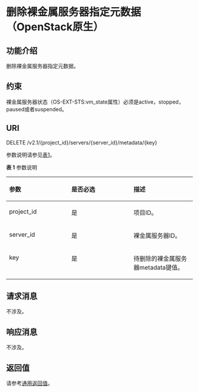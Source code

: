 # 删除裸金属服务器指定元数据（OpenStack原生）<a name="ZH-CN_TOPIC_0053158683"></a>

## 功能介绍<a name="section5520708185439"></a>

删除裸金属服务器指定元数据。

## 约束<a name="section5072450814374"></a>

裸金属服务器状态（OS-EXT-STS:vm\_state属性）必须是active，stopped，paused或者suspended。

## URI<a name="section65173692185439"></a>

DELETE /v2.1/\{project\_id\}/servers/\{server\_id\}/metadata/\{key\}

参数说明请参见[表1](#table12474435113619)。

**表 1**  参数说明

<a name="table12474435113619"></a>
<table><thead align="left"><tr id="row1947413503615"><th class="cellrowborder" valign="top" width="33.33333333333333%" id="mcps1.2.4.1.1"><p id="p54886041185439"><a name="p54886041185439"></a><a name="p54886041185439"></a>参数</p>
</th>
<th class="cellrowborder" valign="top" width="33.33333333333333%" id="mcps1.2.4.1.2"><p id="p16584368185439"><a name="p16584368185439"></a><a name="p16584368185439"></a>是否必选</p>
</th>
<th class="cellrowborder" valign="top" width="33.33333333333333%" id="mcps1.2.4.1.3"><p id="p1156530185439"><a name="p1156530185439"></a><a name="p1156530185439"></a>描述</p>
</th>
</tr>
</thead>
<tbody><tr id="row16474735103610"><td class="cellrowborder" valign="top" width="33.33333333333333%" headers="mcps1.2.4.1.1 "><p id="p4696221185439"><a name="p4696221185439"></a><a name="p4696221185439"></a>project_id</p>
</td>
<td class="cellrowborder" valign="top" width="33.33333333333333%" headers="mcps1.2.4.1.2 "><p id="p44849621185439"><a name="p44849621185439"></a><a name="p44849621185439"></a>是</p>
</td>
<td class="cellrowborder" valign="top" width="33.33333333333333%" headers="mcps1.2.4.1.3 "><p id="p8940698185439"><a name="p8940698185439"></a><a name="p8940698185439"></a>项目ID。</p>
</td>
</tr>
<tr id="row12474113573619"><td class="cellrowborder" valign="top" width="33.33333333333333%" headers="mcps1.2.4.1.1 "><p id="p8209263185439"><a name="p8209263185439"></a><a name="p8209263185439"></a>server_id</p>
</td>
<td class="cellrowborder" valign="top" width="33.33333333333333%" headers="mcps1.2.4.1.2 "><p id="p60970546185439"><a name="p60970546185439"></a><a name="p60970546185439"></a>是</p>
</td>
<td class="cellrowborder" valign="top" width="33.33333333333333%" headers="mcps1.2.4.1.3 "><p id="p39667165185439"><a name="p39667165185439"></a><a name="p39667165185439"></a>裸金属服务器ID。</p>
</td>
</tr>
<tr id="row16474835173611"><td class="cellrowborder" valign="top" width="33.33333333333333%" headers="mcps1.2.4.1.1 "><p id="p48209085185622"><a name="p48209085185622"></a><a name="p48209085185622"></a>key</p>
</td>
<td class="cellrowborder" valign="top" width="33.33333333333333%" headers="mcps1.2.4.1.2 "><p id="p12621798185622"><a name="p12621798185622"></a><a name="p12621798185622"></a>是</p>
</td>
<td class="cellrowborder" valign="top" width="33.33333333333333%" headers="mcps1.2.4.1.3 "><p id="p15732716185622"><a name="p15732716185622"></a><a name="p15732716185622"></a>待删除的裸金属服务器metadata键值。</p>
</td>
</tr>
</tbody>
</table>

## 请求消息<a name="section21460169185439"></a>

不涉及。

## 响应消息<a name="section31286738185439"></a>

不涉及。

## 返回值<a name="section4253667185439"></a>

请参考[通用返回值](通用返回值.md)。

